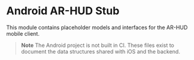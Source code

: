 # Android AR-HUD Stub

This module contains placeholder models and interfaces for the AR-HUD mobile client.

> **Note**
> The Android project is not built in CI. These files exist to document the data
> structures shared with iOS and the backend.
